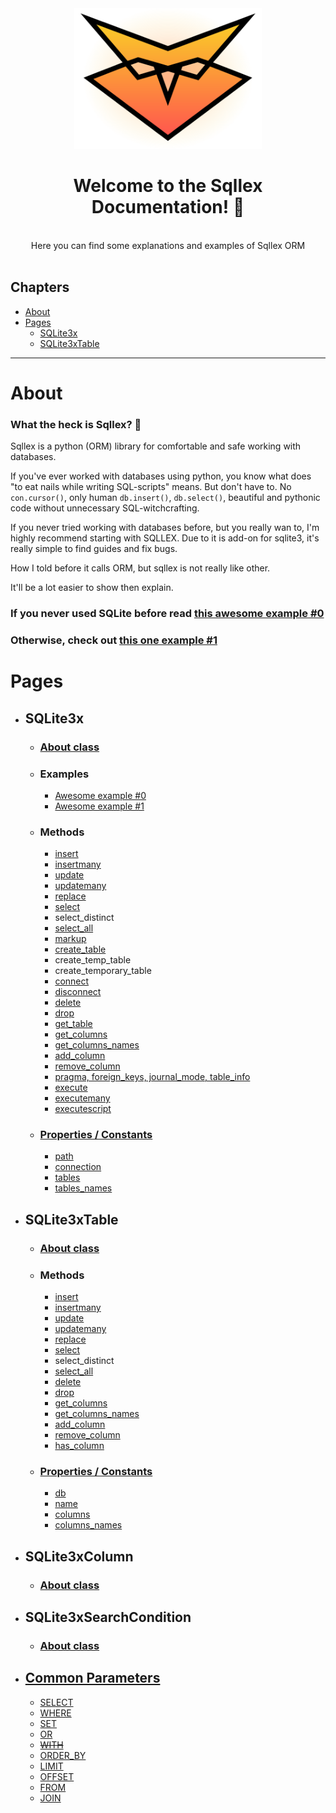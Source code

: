 <div align="center">

<img src="https://github.com/v1a0/sqllex/blob/main/pics/sqllex-logo.svg" width="300px">

# Welcome to the Sqllex Documentation! 👋

<br>
Here you can find some explanations and examples of Sqllex ORM <br>
</div><br>


## Chapters
- [About](#About)
- [Pages](#Pages)
  - [SQLite3x](#SQLite3x)
  - [SQLite3xTable](#SQLite3xTable)

---

# About

### What the heck is Sqllex? 🤔

Sqllex is a python (ORM) library for comfortable and safe working with databases.

If you've ever worked with databases using python, you know what does "to eat nails while writing SQL-scripts" means. But don't have to. No `con.cursor()`, only human `db.insert()`, `db.select()`, beautiful and pythonic code without unnecessary SQL-witchcrafting.

If you never tried working with databases before, but you really wan to, I'm highly recommend starting with SQLLEX. Due to it is add-on for sqlite3, it's really simple to find guides and fix bugs.

How I told before it calls ORM, but sqllex is not really like other.

It'll be a lot easier to show then explain.

### If you never used SQLite before read [this awesome example #0](./sqlite3x-aex-0.md)  

### Otherwise, check out [this one example #1](./sqlite3x-aex-1.md)


# Pages

- ## SQLite3x
  
  - ### [About class](./sqlite3x-about.md) 
    
  - ### Examples
    - [Awesome example #0](./sqlite3x-aex-0.md)
    - [Awesome example #1](./sqlite3x-aex-1.md)
    
  - ### Methods
    - [insert](./sqlite3x-insert.md)
    - [insertmany](./sqlite3x-insertmany.md)
    - [update](./sqlite3x-update.md)
    - [updatemany](./sqlite3x-updatemany.md)
    - [replace](./sqlite3x-replace.md)
    - [select](./sqlite3x-select.md)
    - select_distinct
    - [select_all](./sqlite3x-select_all.md)
    - [markup](./sqlite3x-markup.md)
    - [create_table](./sqlite3x-create_table.md)
    - create_temp_table
    - create_temporary_table
    - [connect](./sqlite3x-connect.md)
    - [disconnect](./sqlite3x-disconnect.md)
    - [delete](./sqlite3x-delete.md)
    - [drop](./sqlite3x-drop.md)
    - [get_table](./sqlite3x-get_table.md)
    - [get_columns](./sqlite3x-get_columns.md)
    - [get_columns_names](./sqlite3x-get_columns_names.md)
    - [add_column](./sqlite3x-add_column.md)
    - [remove_column](./sqlite3x-remove_column.md)
    - [pragma, foreign_keys, journal_mode, table_info](./sqlite3x-pragma.md)
    - [execute](./sqlite3x-execute.md)
    - [executemany](./sqlite3x-executemany.md)
    - [executescript](./sqlite3x-executescript.md)
    
  - ### [Properties / Constants](./sqlite3x-properties.md)
    - [path](./sqlite3x-properties.md)
    - [connection](./sqlite3x-properties.md)
    - [tables](./sqlite3x-properties.md)
    - [tables_names](./sqlite3x-properties.md)
  

- ## SQLite3xTable
  
  - ### [About class](./sqlite3xtable-about.md) 

  - ### Methods
    - [insert](./sqlite3x-insert.md)
    - [insertmany](./sqlite3x-insertmany.md)
    - [update](./sqlite3x-update.md)
    - [updatemany](./sqlite3x-updatemany.md)
    - [replace](./sqlite3x-replace.md)
    - [select](./sqlite3x-select.md)
    - select_distinct
    - [select_all](./sqlite3x-select_all.md)
    - [delete](./sqlite3x-delete.md)
    - [drop](./sqlite3x-drop.md)
    - [get_columns](./sqlite3x-get_columns.md)
    - [get_columns_names](./sqlite3x-get_columns_names.md)
    - [add_column](./sqlite3x-add_column.md)
    - [remove_column](./sqlite3x-remove_column.md)
    - [has_column](./sqlite3xtable-has_column.md)
    
  - ### [Properties / Constants](./sqlite3xtable-properties.md)
    - [db](./sqlite3xtable-properties.md#sqlite3xtabledb)
    - [name](./sqlite3xtable-properties.md#sqlite3xtablename)
    - [columns](./sqlite3xtable-properties.md#sqlite3xtablecolumns)
    - [columns_names](./sqlite3xtable-properties.md#sqlite3xtablecolumns_names)

- ## SQLite3xColumn
  - ### [About class](./sqlite3xcolumn-about.md)
  
- ## SQLite3xSearchCondition
  - ### [About class](./sqlite3xsearchcondition-about.md)
  
- ## [Common Parameters](./common-parameters.md)
  - [SELECT](./common-parameters.md#select)
  - [WHERE](./common-parameters.md#where)
  - [SET](./common-parameters.md#set)
  - [OR](./common-parameters.md#or)
  - [~~WITH~~](./common-parameters.md#with)
  - [ORDER_BY](./common-parameters.md#order_by)
  - [LIMIT](./common-parameters.md#limit)
  - [OFFSET](./common-parameters.md#offset)
  - [FROM](./common-parameters.md#from)
  - [JOIN](./common-parameters.md#join)
  
